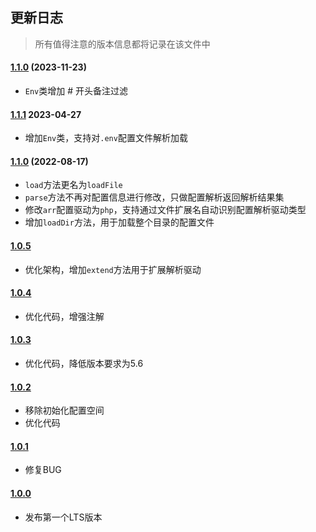 ## 更新日志

> 所有值得注意的版本信息都将记录在该文件中

#### [1.1.0](#) (2023-11-23)

- `Env`类增加 # 开头备注过滤


#### [1.1.1](https://github.com/MonGDCH/mon-env/commit/d956461aa3b53f014616155979e73d1a2b4c5757) 2023-04-27

- 增加`Env`类，支持对`.env`配置文件解析加载


#### [1.1.0](#) (2022-08-17)

- `load`方法更名为`loadFile`
- `parse`方法不再对配置信息进行修改，只做配置解析返回解析结果集
- 修改`arr`配置驱动为`php`，支持通过文件扩展名自动识别配置解析驱动类型
- 增加`loadDir`方法，用于加载整个目录的配置文件


#### [1.0.5](#) 

- 优化架构，增加`extend`方法用于扩展解析驱动


#### [1.0.4](#)

- 优化代码，增强注解


#### [1.0.3](#)

- 优化代码，降低版本要求为5.6


#### [1.0.2](#)

- 移除初始化配置空间
- 优化代码


#### [1.0.1](#)

- 修复BUG


#### [1.0.0](#)

- 发布第一个LTS版本





